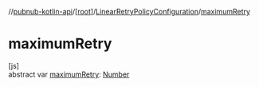 //[pubnub-kotlin-api](../../../index.md)/[[root]](../index.md)/[LinearRetryPolicyConfiguration](index.md)/[maximumRetry](maximum-retry.md)

# maximumRetry

[js]\
abstract var [maximumRetry](maximum-retry.md): [Number](https://kotlinlang.org/api/core/kotlin-stdlib/kotlin/-number/index.html)
